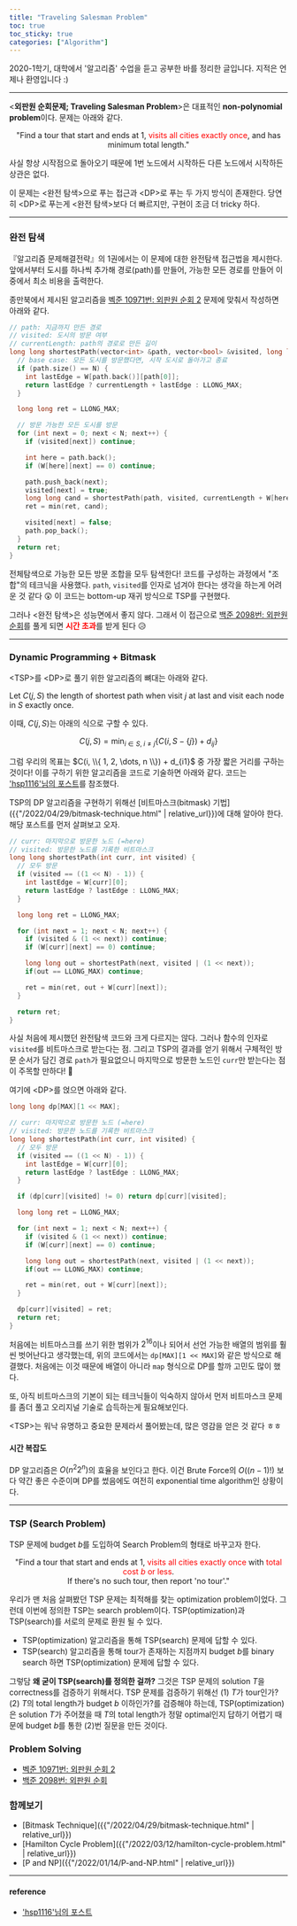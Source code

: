 ```yaml
---
title: "Traveling Salesman Problem"
toc: true
toc_sticky: true
categories: ["Algorithm"]
---
```




2020-1학기, 대학에서 '알고리즘' 수업을 듣고 공부한 바를 정리한 글입니다. 지적은 언제나 환영입니다 :)

<hr/>

\<**외판원 순회문제; Traveling Salesman Problem**\>은 대표적인 **non-polynomial problem**이다. 문제는 아래와 같다.

<div class="statement" markdown="1" align="center">

"Find a tour that start and ends at $1$, <span style="color:red">visits all cities exactly once</span>, and has minimum total length."

</div>

사실 항상 시작점으로 돌아오기 때문에 $1$번 노드에서 시작하든 다른 노드에서 시작하든 상관은 없다.

이 문제는 \<완전 탐색\>으로 푸는 접근과 \<DP\>로 푸는 두 가지 방식이 존재한다. 당연히 \<DP\>로 푸는게 \<완전 탐색\>보다 더 빠르지만, 구현이 조금 더 tricky 하다.

<hr/>

### 완전 탐색

『알고리즘 문제해결전략』의 1권에서는 이 문제에 대한 완전탐색 접근법을 제시한다. 앞에서부터 도시를 하나씩 추가해 경로(path)를 만들어, 가능한 모든 경로를 만들어 이 중에서 최소 비용을 출력한다.

종만북에서 제시된 알고리즘을 [벡준 10971번: 외판원 순회 2](https://www.acmicpc.net/problem/10971) 문제에 맞춰서 작성하면 아래와 같다.

``` cpp
// path: 지금까지 만든 경로
// visited: 도시의 방문 여부
// currentLength: path의 경로로 만든 길이
long long shortestPath(vector<int> &path, vector<bool> &visited, long long currentLength) {
  // base case: 모든 도시를 방문했다면, 시작 도시로 돌아가고 종료
  if (path.size() == N) {
    int lastEdge = W[path.back()][path[0]];
    return lastEdge ? currentLength + lastEdge : LLONG_MAX;
  }

  long long ret = LLONG_MAX;

  // 방문 가능한 모든 도시를 방문
  for (int next = 0; next < N; next++) {
    if (visited[next]) continue;

    int here = path.back();
    if (W[here][next] == 0) continue;

    path.push_back(next);
    visited[next] = true;
    long long cand = shortestPath(path, visited, currentLength + W[here][next]);
    ret = min(ret, cand);

    visited[next] = false;
    path.pop_back();
  }
  return ret;
}
```

전체탐색으로 가능한 모든 방문 조합을 모두 탐색한다! 코드를 구성하는 과정에서 "조합"의 테크닉을 사용했다. `path`, `visited`를 인자로 넘겨야 한다는 생각을 하는게 어려운 것 같다 😲 이 코드는 bottom-up 재귀 방식으로 TSP를 구현했다.

그러나 \<완전 탐색\>은 성능면에서 좋지 않다. 그래서 이 접근으로 [백준 2098번: 외판원 순회](https://www.acmicpc.net/problem/2098)를 풀게 되면 <span style="color: red">**시간 초과**</span>를 받게 된다 😥

<hr/>

### Dynamic Programming + Bitmask

\<TSP\>를 \<DP\>로 풀기 위한 알고리즘의 뼈대는 아래와 같다.

<div class="math-statement" markdown="1">

Let $C(j, S)$ the length of shortest path when visit $j$ at last and visit each node in $S$ exactly once.

이때, $C(j, S)$는 아래의 식으로 구할 수 있다.

$$
C(j, S) = \min_{i \in S, \; i \ne j} \left\{ C(i, S - \{j\}) + d_{ij}\right\}
$$

그럼 우리의 목표는 $C(i, \\{ 1, 2, \dots, n \\}) + d_{i1}$ 중 가장 짧은 거리를 구하는 것이다! 이를 구하기 위한 알고리즘을 코드로 기술하면 아래와 같다. 코드는 ['hsp1116'님의 포스트](https://hsp1116.tistory.com/40)를 참조했다.

</div>

TSP의 DP 알고리즘을 구현하기 위해선 [비트마스크(bitmask) 기법]({{"/2022/04/29/bitmask-technique.html" | relative_url}})에 대해 알아야 한다. 해당 포스트를 먼저 살펴보고 오자.

``` cpp
// curr: 마지막으로 방문한 노드 (=here)
// visited: 방문한 노드를 기록한 비트마스크
long long shortestPath(int curr, int visited) {
  // 모두 방문
  if (visited == ((1 << N) - 1)) {
    int lastEdge = W[curr][0];
    return lastEdge ? lastEdge : LLONG_MAX;
  }

  long long ret = LLONG_MAX;

  for (int next = 1; next < N; next++) {
    if (visited & (1 << next)) continue;
    if (W[curr][next] == 0) continue;

    long long out = shortestPath(next, visited | (1 << next));
    if(out == LLONG_MAX) continue;

    ret = min(ret, out + W[curr][next]);
  }

  return ret;
}
```

사실 처음에 제시했던 완전탐색 코드와 크게 다르지는 않다. 그러나 함수의 인자로 `visited`를 비트마스크로 받는다는 점. 그리고 TSP의 결과를 얻기 위해서 구체적인 방문 순서가 담긴 경로 `path`가 필요없으니 마지막으로 방문한 노드인 `curr`만 받는다는 점이 주목할 만하다! 🤩

여기에 \<DP\>를 얹으면 아래와 같다.

``` cpp
long long dp[MAX][1 << MAX];

// curr: 마지막으로 방문한 노드 (=here)
// visited: 방문한 노드를 기록한 비트마스크
long long shortestPath(int curr, int visited) {
  // 모두 방문
  if (visited == ((1 << N) - 1)) {
    int lastEdge = W[curr][0];
    return lastEdge ? lastEdge : LLONG_MAX;
  }

  if (dp[curr][visited] != 0) return dp[curr][visited];

  long long ret = LLONG_MAX;

  for (int next = 1; next < N; next++) {
    if (visited & (1 << next)) continue;
    if (W[curr][next] == 0) continue;

    long long out = shortestPath(next, visited | (1 << next));
    if(out == LLONG_MAX) continue;

    ret = min(ret, out + W[curr][next]);
  }

  dp[curr][visited] = ret;
  return ret;
}
```

처음에는 비트마스크를 쓰기 위한 범위가 $2^{16}$이나 되어서 선언 가능한 배열의 범위를 훨씬 벗어난다고 생각했는데, 위의 코드에서는 `dp[MAX][1 << MAX]`와 같은 방식으로 해결했다. 처음에는 이것 때문에 배열이 아니라 `map` 형식으로 DP를 할까 고민도 많이 했다.

또, 아직 비트마스크의 기본이 되는 테크닉들이 익숙하지 않아서 먼저 비트마스크 문제를 좀더 풀고 오리지널 기술로 습득하는게 필요해보인다.

\<TSP\>는 워낙 유명하고 중요한 문제라서 풀어봤는데, 많은 영감을 얻은 것 같다 ㅎㅎ

#### 시간 복잡도

DP 알고리즘은 $O(n^2 2^n)$의 효율을 보인다고 한다. 이건 Brute Force의 $O((n-1)!)$ 보다 약간 좋은 수준이며 DP를 썼음에도 여전히 exponential time algorithm인 상황이다.

<hr/>

### TSP (Search Problem)

TSP 문제에 budget $b$를 도입하여 Search Problem의 형태로 바꾸고자 한다.

<div class="statement" markdown="1" align="center">

"Find a tour that start and ends at $1$, <span style="color:red">visits all cities exactly once</span> with <span style="color:red">total cost $b$ or less</span>. <br/>
If there's no such tour, then report 'no tour'."

</div>

우리가 맨 처음 살펴봤던 TSP 문제는 최적해를 찾는 optimization problem이었다. 그런데 이번에 정의한 TSP는 search problem이다. TSP(optimization)과 TSP(search)를 서로의 문제로 환원 될 수 있다.

- TSP(optimization) 알고리즘을 통해 TSP(search) 문제에 답할 수 있다.
- TSP(search) 알고리즘을 통해 tour가 존재하는 지점까지 budget $b$를 binary search 하면 TSP(optimization) 문제에 답할 수 있다.

그렇담 **왜 굳이 TSP(search)를 정의한 걸까?** 그것은 TSP 문제의 solution $T$을 correctness를 검증하기 위해서다. TSP 문제를 검증하기 위해선 (1) $T$가 tour인가? (2) $T$의 total length가 budget $b$ 이하인가?를 검증해야 하는데, TSP(optimization)은 solution $T$가 주어졌을 때 $T$의 total length가 정말 optimal인지 답하기 어렵기 때문에 budget $b$를 통한 (2)번 질문을 만든 것이다.

### Problem Solving

- [벡준 10971번: 외판원 순회 2](https://www.acmicpc.net/problem/10971)
- [백준 2098번: 외판원 순회](https://www.acmicpc.net/problem/2098)

### 함께보기

- [Bitmask Technique]({{"/2022/04/29/bitmask-technique.html" | relative_url}})
- [Hamilton Cycle Problem]({{"/2022/03/12/hamilton-cycle-problem.html" | relative_url}})
- [P and NP]({{"/2022/01/14/P-and-NP.html" | relative_url}})


<hr/>

#### reference

- ['hsp1116'님의 포스트](https://hsp1116.tistory.com/40)
